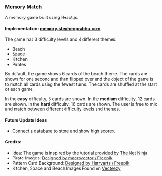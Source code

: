 <h3>Memory Match</h3>
<p>A memory game built using React.js.</p>
<h4>Implementation: <a href="https://memory.stephenprabhu.com/">memory.stephenprabhu.com</a></h4>
<p>The game has 3 difficulty levels and 4 different themes:
<ul>
    <li>Beach</li>
    <li>Space</li>
    <li>Kitchen</li>
    <li>Pirates</li>
</ul>
By default, the game shows 6 cards of the beach theme. The cards are shown for one second and then flipped over and the object of the game is to match all cards using the fewest turns. The cards are shuffled at the start of each game.
</p>
<p>
In the <strong>easy</strong> difficulty, 8 cards are shown. In the <strong>medium</strong> difficulty, 12 cards are shown. In the <strong>hard</strong> difficulty, 16 cards are shown. The user is free to mix and match between different difficulty levels and themes.
</p>

<h4>Future Update Ideas</h4>
<ul>
    <li>Connect a database to store and show high scores.</li>
</ul>

<h4>Credits:</h4>
<ul>
<li>Idea: The game is inspired by the tutorial provided by <a href="https://www.youtube.com/c/TheNetNinja">The Net Ninja</a></li>
<li>Pirate Images: <a href="http://www.freepik.com">Designed by macrovector / Freepik</a></li>
<li>Pattern Card Background: <a href="http://www.freepik.com">Designed by Harryarts / Freepik</a></li>
<li>Kitchen, Space and Beach Images Found on <a href="https://www.vecteezy.com/">Vecteezy</a></li>
</ul>
